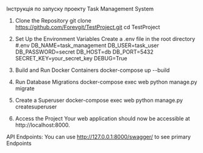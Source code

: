 Інструкція по запуску проекту Task Management System

1. Clone the Repository
    git clone https://github.com/Forevgit/TestProject.git
    cd TestProject

2. Set Up the Environment Variables
    Create a .env file in the root directory
    #.env
    DB_NAME=task_management
    DB_USER=task_user
    DB_PASSWORD=secret
    DB_HOST=db
    DB_PORT=5432
    SECRET_KEY=your_secret_key
    DEBUG=True

3. Build and Run Docker Containers
    docker-compose up --build

4. Run Database Migrations
    docker-compose exec web python manage.py migrate

5. Create a Superuser
    docker-compose exec web python manage.py createsuperuser

6. Access the Project
    Your web application should now be accessible at http://localhost:8000.

API Endpoints:
    You can use http://127.0.0.1:8000/swagger/ to see primary Endpoints

